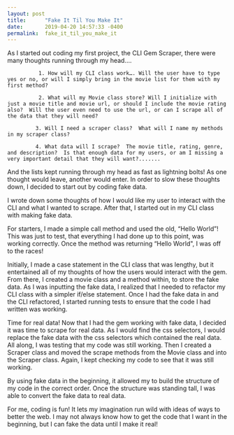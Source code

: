 ```yaml
---
layout: post
title:      "Fake It Til You Make It"
date:       2019-04-20 14:57:33 -0400
permalink:  fake_it_til_you_make_it
---
```



As I started out coding my first project, the CLI Gem Scraper, there were many thoughts running through my head….

              1. How will my CLI class work…. Will the user have to type yes or no, or will I simply bring in the movie list for them with my first method?
              
              2. What will my Movie class store? Will I initialize with just a movie title and movie url, or should I include the movie rating also?  Will the user even need to use the url, or can I scrape all of the data that they will need? 
              
             3. Will I need a scraper class?  What will I name my methods in my scraper class?
             
             4. What data will I scrape?  The movie title, rating, genre, and description?  Is that enough data for my users, or am I missing a very important detail that they will want?.......
						 
						 
And the lists kept running through my head as fast as lightning bolts! As one thought would leave, another would enter.  In order to slow these thoughts down, I decided to start out by coding fake data.  
	
I wrote down some thoughts of how I would like my user to interact with the CLI and what I wanted to scrape.  After that, I started out in my CLI class with making fake data.  

For starters, I made a simple call method and used the old, “Hello World”!  This was just to test, that everything I had done up to this point, was working correctly.  Once the method was returning “Hello World", I was off to the races!  

Initially, I made a case statement in the CLI class that was lengthy, but it entertained all of my thoughts of how the users would interact with the gem.  From there, I created a movie class and a method within, to store the fake data.   As I was inputting the fake data, I realized that I needed to refactor my CLI class with a simpler if/else statement.  Once I had the fake data in and the CLI refactored, I started running tests to ensure that the code I had written was working. 

Time for real data!
Now that I had the gem working with fake data, I decided it was time to scrape for real data.  As I would find  the css selectors, I would replace the fake data with the css selectors which contained the real data.  All along, I was testing that my code was still working.  Then I created a  Scraper class and moved the scrape methods from the Movie class and into the Scraper class.  Again, I kept checking my code to see that it was still working.

By using fake data in the beginning, it allowed my to build the structure of my code in the correct order.  Once the structure was standing tall, I was able to convert the fake data to real data.  

For me, coding is fun!  It lets my imagination run wild with ideas of ways to better the web.  I may not always know how to get the code that I want in the beginning, but I can fake the data until I make it real!


